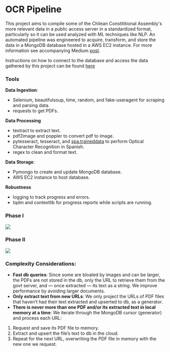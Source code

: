 # OCR Pipeline

This project aims to compile some of the Chilean Constititional Assembly's more relevant data in a public access server in a standardized format, particularly so it can be used analyzed with ML techniques like NLP. An automated pipeline was engineered to acquire, transform, and store the data in a MongoDB database hosted in a AWS EC2 instance. For more information see accompanying Medium [post](https://medium.com/@laura.waggaman/pdf-text-extraction-pipeline-with-ocr-9c764645d2f).

Instructions on how to connect to the database and access the data gathered by this project can be found [here](https://github.com/Lwaggaman/OCR_Pipeline/blob/main/access_data.md)

### Tools
**Data Ingestion**:
- Selenium, beautifulsoup, time, random, and fake-useragent for scraping and parsing data.
- requests to get PDFs.

**Data Processing**
- textract to extract text.
- pdf2image and poppler to convert pdf to image.
- pytesseract, tesseract, and [spa.traineddata](https://github.com/tesseract-ocr/tessdata/blob/main/spa.traineddata) to perform Optical Character Recognition in Spanish.
- regex to clean and format text.

**Data Storage**:
- Pymongo to create and update MongoDB database.
- AWS EC2 instance to host database.


**Robustness**
- logging to track progress and errors.
- tqdm and contextlib for progress reports while scripts are running.

### Phase I

![](https://i.imgur.com/mzIuFwn.png)


### Phase II

![](https://i.imgur.com/SAtGznf.png)

### Complexity Considerations:

- **Fast db queries**: Since some are bloated by images and can be larger, the PDFs are not stored in the db, only the URL to retrieve them from the govt server, and — once extracted — its text as a string. We improve performance by avoiding larger documents.
- **Only extract text from new URLs**: We only project the URLs of PDF files that haven’t had their text extracted and upserted to db, as a generator.
- **There is never more than one PDF and/or its extracted text in local memory at a time**: We iterate through the MongoDB cursor (generator) and process each URL:
1. Request and save its PDF file to memory.
2. Extract and upsert the file’s text to db in the cloud.
3. Repeat for the next URL, overwriting the PDF file in memory with the new one we request.
